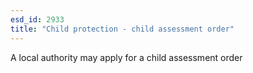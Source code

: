 ```yaml
---
esd_id: 2933
title: "Child protection - child assessment order"
---
```


A local authority may apply for a child assessment order

